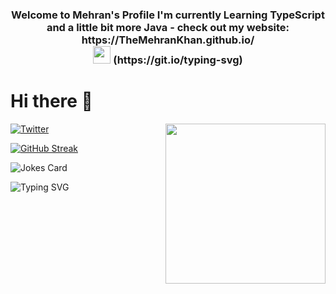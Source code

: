 
<h3 align="center">
  Welcome to Mehran's Profile I'm currently Learning TypeScript and a little bit more Java - check out my website:  
<center> https://TheMehranKhan.github.io/ </center>
  <img src="https://media.giphy.com/media/hvRJCLFzcasrR4ia7z/giphy.gif" width="28">
  (https://git.io/typing-svg)
</h3>
    
# Hi there 👋

<div align="left">
  <a href="https://twitter.com/TheMehranKhan">
    <img
      src="https://img.shields.io/twitter/follow/TheMehranKhan?label=Twitter&logo=twitter&style=flat-square&color=1da1f2&logoColor=ffffff"
      alt="Twitter"
    />
  </a>

  <a href="https://app.daily.dev/TheMehranKhan" target="_blank">
    <img
      width="256"
      align="right"
      src="https://api.daily.dev/devcards/079630a7c5704722875437353a4c75fe.png?r=omj"
    />
  </a>
</div>
   
[![GitHub Streak](https://github-readme-streak-stats.herokuapp.com/?user=TheMehranKhan&theme=dark)](https://git.io/streak-stats)
   
<!-- Markdown -->

![Jokes Card](https://readme-jokes.vercel.app/api)  


![Typing SVG](https://readme-typing-svg.herokuapp.com/?lines=I+love+automation+but!;my+country+is+sanctioned;so+I+self+host+everything.)


